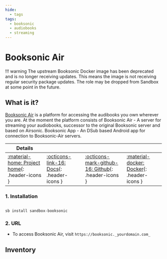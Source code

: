 ```yaml
---
hide:
  - tags
tags:
  - booksonic
  - audiobooks
  - streaming
---
```


# Booksonic Air

!!! warning
    The upstream Booksonic Docker image has been deprecated and is no longer receiving updates. This means the image is not receiving regular security package updates. The role may be dropped from Sandbox at some point in the future.

## What is it?

[Booksonic Air](http://booksonic.org/) is a platform for accessing the audibooks you own wherever you are. At the moment the platform consists of Booksonic Air - A server for streaming your audiobooks, successor to the original Booksonic server and based on Airsonic. Booksonic App - An DSub based Android app for connection to Booksonic-Air servers.

| Details     |             |             |             |
|-------------|-------------|-------------|-------------|
| [:material-home: Project home](https://booksonic.org/){: .header-icons } | [:octicons-link-16: Docs](https://booksonic.org/how){: .header-icons } | [:octicons-mark-github-16: Github](https://github.com/popeen/Booksonic-Air){: .header-icons } | [:material-docker: Docker](https://hub.docker.com/r/linuxserver/booksonic-air){: .header-icons }|

### 1. Installation

``` shell

sb install sandbox-booksonic

```

### 2. URL

- To access Booksonic Air, visit `https://booksonic._yourdomain.com_`

## Inventory
<!-- BEGIN SALTBOX MANAGED VARIABLES SECTION -->
<!-- END SALTBOX MANAGED VARIABLES SECTION -->
